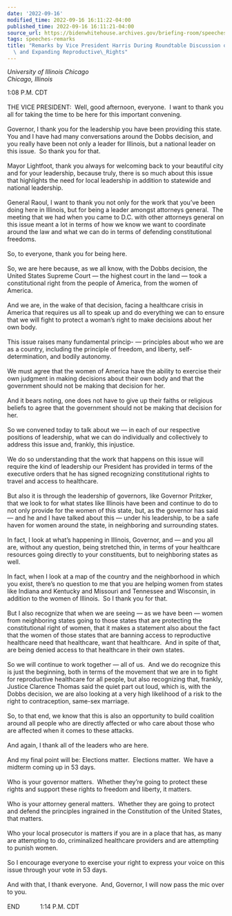 ```yaml
---
date: '2022-09-16'
modified_time: 2022-09-16 16:11:22-04:00
published_time: 2022-09-16 16:11:21-04:00
source_url: https://bidenwhitehouse.archives.gov/briefing-room/speeches-remarks/2022/09/16/remarks-by-vice-president-harris-during-roundtable-discussion-on-protecting-and-expanding-reproductive-rights/
tags: speeches-remarks
title: "Remarks by Vice President Harris During Roundtable Discussion on Protecting\
  \ and Expanding Reproductive\_Rights"
---
```

 
*University of Illinois Chicago  
Chicago, Illinois*

1:08 P.M. CDT  
   
THE VICE PRESIDENT:  Well, good afternoon, everyone.  I want to thank
you all for taking the time to be here for this important convening.   
   
Governor, I thank you for the leadership you have been providing this
state.  You and I have had many conversations around the Dobbs decision,
and you really have been not only a leader for Illinois, but a national
leader on this issue.  So thank you for that.  
   
Mayor Lightfoot, thank you always for welcoming back to your beautiful
city and for your leadership, because truly, there is so much about this
issue that highlights the need for local leadership in addition to
statewide and national leadership.  
   
General Raoul, I want to thank you not only for the work that you’ve
been doing here in Illinois, but for being a leader amongst attorneys
general.  The meeting that we had when you came to D.C. with other
attorneys general on this issue meant a lot in terms of how we know we
want to coordinate around the law and what we can do in terms of
defending constitutional freedoms.  
   
So, to everyone, thank you for being here.  
   
So, we are here because, as we all know, with the Dobbs decision, the
United States Supreme Court — the highest court in the land — took a
constitutional right from the people of America, from the women of
America.  
   
And we are, in the wake of that decision, facing a healthcare crisis in
America that requires us all to speak up and do everything we can to
ensure that we will fight to protect a woman’s right to make decisions
about her own body.   
   
This issue raises many fundamental princip- — principles about who we
are as a country, including the principle of freedom, and liberty,
self-determination, and bodily autonomy.  
   
We must agree that the women of America have the ability to exercise
their own judgment in making decisions about their own body and that the
government should not be making that decision for her.  
   
And it bears noting, one does not have to give up their faiths or
religious beliefs to agree that the government should not be making that
decision for her.  
   
So we convened today to talk about we — in each of our respective
positions of leadership, what we can do individually and collectively to
address this issue and, frankly, this injustice.   
   
We do so understanding that the work that happens on this issue will
require the kind of leadership our President has provided in terms of
the executive orders that he has signed recognizing constitutional
rights to travel and access to healthcare.   
   
But also it is through the leadership of governors, like Governor
Pritzker, that we look to for what states like Illinois have been and
continue to do to not only provide for the women of this state, but, as
the governor has said — and he and I have talked about this — under his
leadership, to be a safe haven for women around the state, in
neighboring and surrounding states.  
   
In fact, I look at what’s happening in Illinois, Governor, and — and you
all are, without any question, being stretched thin, in terms of your
healthcare resources going directly to your constituents, but to
neighboring states as well.  
   
In fact, when I look at a map of the country and the neighborhood in
which you exist, there’s no question to me that you are helping women
from states like Indiana and Kentucky and Missouri and Tennessee and
Wisconsin, in addition to the women of Illinois.  So I thank you for
that.  
   
But I also recognize that when we are seeing — as we have been — women
from neighboring states going to those states that are protecting the
constitutional right of women, that it makes a statement also about the
fact that the women of those states that are banning access to
reproductive healthcare need that healthcare, want that healthcare.  And
in spite of that, are being denied access to that healthcare in their
own states.  
   
So we will continue to work together — all of us.  And we do recognize
this is just the beginning, both in terms of the movement that we are in
to fight for reproductive healthcare for all people, but also
recognizing that, frankly, Justice Clarence Thomas said the quiet part
out loud, which is, with the Dobbs decision, we are also looking at a
very high likelihood of a risk to the right to contraception, same-sex
marriage.   
   
So, to that end, we know that this is also an opportunity to build
coalition around all people who are directly affected or who care about
those who are affected when it comes to these attacks.  
   
And again, I thank all of the leaders who are here.  
   
And my final point will be: Elections matter.  Elections matter.  We
have a midterm coming up in 53 days.   
   
Who is your governor matters.  Whether they’re going to protect these
rights and support these rights to freedom and liberty, it matters.   
   
Who is your attorney general matters.  Whether they are going to protect
and defend the principles ingrained in the Constitution of the United
States, that matters.  
   
Who your local prosecutor is matters if you are in a place that has, as
many are attempting to do, criminalized healthcare providers and are
attempting to punish women.  
   
So I encourage everyone to exercise your right to express your voice on
this issue through your vote in 53 days.  
   
And with that, I thank everyone.  And, Governor, I will now pass the mic
over to you.  
                           
END            1:14 P.M. CDT  
  
